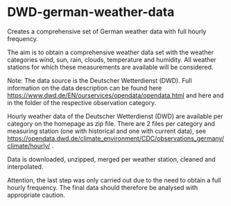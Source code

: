 # DWD-german-weather-data
Creates a comprehensive set of German weather data with full hourly frequency.
    
The aim is to obtain a comprehensive weather data set with the weather categories 
wind, sun, rain, clouds, temperature and humidity. All weather stations for which 
these measurements are available will be considered.

Note: The data source is the Deutscher Wetterdienst (DWD). Full information on
the data description can be found here
https://www.dwd.de/EN/ourservices/opendata/opendata.html and here
and in the folder of the respective observation category.

Hourly weather data of the Deutscher Wetterdienst (DWD) are available per 
category on the homepage as zip file. There are 2 files per category and
measuring station (one with historical and one with current data), see
https://opendata.dwd.de/climate_environment/CDC/observations_germany/climate/hourly/ .

Data is downloaded, unzipped, merged per weather station, cleaned and interpolated.

Attention, the last step was only carried out due to the need to obtain a full hourly 
frequency. The final data should therefore be analysed with appropriate caution.
